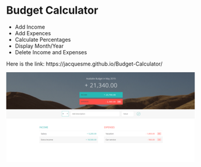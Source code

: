 <h1>Budget Calculator</h1>
<ul>
    <li>Add Income</li>
    <li>Add Expences</li>
    <li>Calculate Percentages</li>
    <li>Display Month/Year</li>
    <li>Delete Income and Expenses</li>
</ul>
<p>Here is the link: https://jacquesme.github.io/Budget-Calculator/</p>
<img src = "images/image.png">
